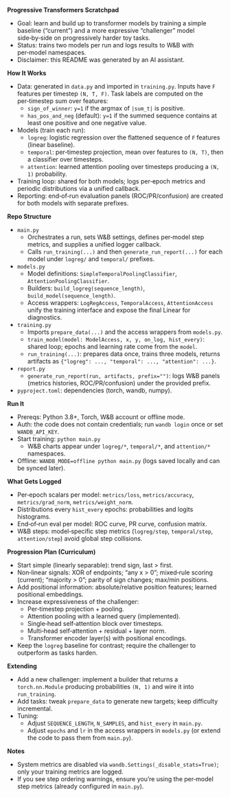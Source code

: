 **Progressive Transformers Scratchpad**

- Goal: learn and build up to transformer models by training a simple baseline (“current”) and a more expressive “challenger” model side‑by‑side on progressively harder toy tasks.
- Status: trains two models per run and logs results to W&B with per‑model namespaces.
- Disclaimer: this README was generated by an AI assistant.

**How It Works**

- Data: generated in `data.py` and imported in `training.py`. Inputs have `F` features per timestep `(N, T, F)`. Task labels are computed on the per‑timestep sum over features:
  - `sign_of_winner`: `y=1` if the argmax of `|sum_t|` is positive.
  - `has_pos_and_neg` (default): `y=1` if the summed sequence contains at least one positive and one negative value.
- Models (train each run):
  - `logreg`: logistic regression over the flattened sequence of `F` features (linear baseline).
  - `temporal`: per‑timestep projection, mean over features to `(N, T)`, then a classifier over timesteps.
  - `attention`: learned attention pooling over timesteps producing a `(N, 1)` probability.
- Training loop: shared for both models; logs per‑epoch metrics and periodic distributions via a unified callback.
- Reporting: end‑of‑run evaluation panels (ROC/PR/confusion) are created for both models with separate prefixes.

**Repo Structure**

- `main.py`
  - Orchestrates a run, sets W&B settings, defines per‑model step metrics, and supplies a unified logger callback.
  - Calls `run_training(...)` and then `generate_run_report(...)` for each model under `logreg/` and `temporal/` prefixes.
- `models.py`
  - Model definitions: `SimpleTemporalPoolingClassifier`, `AttentionPoolingClassifier`.
  - Builders: `build_logreg(sequence_length)`, `build_model(sequence_length)`.
  - Access wrappers: `LogRegAccess`, `TemporalAccess`, `AttentionAccess` unify the training interface and expose the final Linear for diagnostics.
- `training.py`
  - Imports `prepare_data(...)` and the access wrappers from `models.py`.
  - `train_model(model: ModelAccess, x, y, on_log, hist_every)`: shared loop; epochs and learning rate come from the `model`.
  - `run_training(...)`: prepares data once, trains three models, returns artifacts as `{"logreg": ..., "temporal": ..., "attention": ...}`.
- `report.py`
  - `generate_run_report(run, artifacts, prefix="")`: logs W&B panels (metrics histories, ROC/PR/confusion) under the provided prefix.
- `pyproject.toml`: dependencies (torch, wandb, numpy).

**Run It**

- Prereqs: Python 3.8+, Torch, W&B account or offline mode.
- Auth: the code does not contain credentials; run `wandb login` once or set `WANDB_API_KEY`.
- Start training: `python main.py`
  - W&B charts appear under `logreg/*`, `temporal/*`, and `attention/*` namespaces.
- Offline: `WANDB_MODE=offline python main.py` (logs saved locally and can be synced later).

**What Gets Logged**

- Per‑epoch scalars per model: `metrics/loss`, `metrics/accuracy`, `metrics/grad_norm`, `metrics/weight_norm`.
- Distributions every `hist_every` epochs: probabilities and logits histograms.
- End‑of‑run eval per model: ROC curve, PR curve, confusion matrix.
- W&B steps: model‑specific step metrics (`logreg/step`, `temporal/step`, `attention/step`) avoid global step collisions.

**Progression Plan (Curriculum)**

- Start simple (linearly separable): trend sign, last > first.
- Non‑linear signals: XOR of endpoints; “any x > 0”; mixed‑rule scoring (current); “majority > 0”; parity of sign changes; max/min positions.
- Add positional information: absolute/relative position features; learned positional embeddings.
- Increase expressiveness of the challenger:
  - Per‑timestep projection + pooling.
  - Attention pooling with a learned query (implemented).
  - Single‑head self‑attention block over timesteps.
  - Multi‑head self‑attention + residual + layer norm.
  - Transformer encoder layer(s) with positional encodings.
- Keep the `logreg` baseline for contrast; require the challenger to outperform as tasks harden.

**Extending**

- Add a new challenger: implement a builder that returns a `torch.nn.Module` producing probabilities `(N, 1)` and wire it into `run_training`.
- Add tasks: tweak `prepare_data` to generate new targets; keep difficulty incremental.
- Tuning:
  - Adjust `SEQUENCE_LENGTH`, `N_SAMPLES`, and `hist_every` in `main.py`.
  - Adjust `epochs` and `lr` in the access wrappers in `models.py` (or extend the code to pass them from `main.py`).

**Notes**

- System metrics are disabled via `wandb.Settings(_disable_stats=True)`; only your training metrics are logged.
- If you see step ordering warnings, ensure you’re using the per‑model step metrics (already configured in `main.py`).
